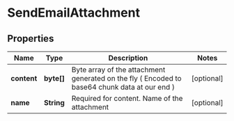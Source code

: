 
# SendEmailAttachment

## Properties
Name | Type | Description | Notes
------------ | ------------- | ------------- | -------------
**content** | **byte[]** | Byte array of the attachment generated on the fly ( Encoded to base64 chunk data at our end ) |  [optional] 
**name** | **String** | Required for content. Name of the attachment |  [optional] 



